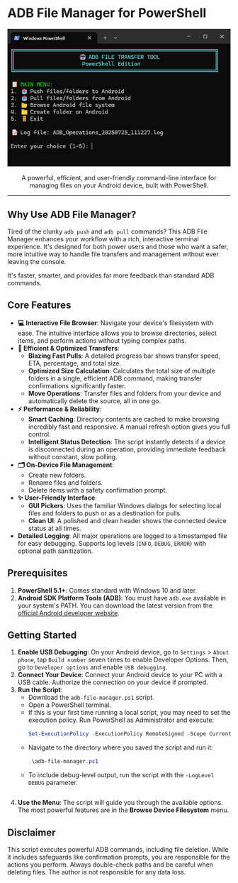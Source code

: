 # ADB File Manager for PowerShell

<div align="center"><img src="https://raw.githubusercontent.com/NaxonM/ADB-FileManager/main/screenshot.png" width="750"></div>

<p align="center">
  A powerful, efficient, and user-friendly command-line interface for managing files on your Android device, built with PowerShell.
</p>

---

## Why Use ADB File Manager?

Tired of the clunky `adb push` and `adb pull` commands? This ADB File Manager enhances your workflow with a rich, interactive terminal experience. It's designed for both power users and those who want a safer, more intuitive way to handle file transfers and management without ever leaving the console.

It's faster, smarter, and provides far more feedback than standard ADB commands.

## Core Features

* **💻 Interactive File Browser**: Navigate your device's filesystem with ease. The intuitive interface allows you to browse directories, select items, and perform actions without typing complex paths.
* **🚀 Efficient & Optimized Transfers**:
    * **Blazing Fast Pulls**: A detailed progress bar shows transfer speed, ETA, percentage, and total size.
    * **Optimized Size Calculation**: Calculates the total size of multiple folders in a single, efficient ADB command, making transfer confirmations significantly faster.
    * **Move Operations**: Transfer files and folders from your device and automatically delete the source, all in one go.
* **⚡ Performance & Reliability**:
    * **Smart Caching**: Directory contents are cached to make browsing incredibly fast and responsive. A manual refresh option gives you full control.
    * **Intelligent Status Detection**: The script instantly detects if a device is disconnected during an operation, providing immediate feedback without constant, slow polling.
* **🗂️ On-Device File Management**:
    * Create new folders.
    * Rename files and folders.
    * Delete items with a safety confirmation prompt.
* **✨ User-Friendly Interface**:
    * **GUI Pickers**: Uses the familiar Windows dialogs for selecting local files and folders to push or as a destination for pulls.
    * **Clean UI**: A polished and clean header shows the connected device status at all times.
* **Detailed Logging**: All major operations are logged to a timestamped file for easy debugging. Supports log levels (`INFO`, `DEBUG`, `ERROR`) with optional path sanitization.

## Prerequisites

1.  **PowerShell 5.1+**: Comes standard with Windows 10 and later.
2.  **Android SDK Platform Tools (ADB)**: You must have `adb.exe` available in your system's PATH. You can download the latest version from the [official Android developer website](https://developer.android.com/studio/releases/platform-tools).

## Getting Started

1.  **Enable USB Debugging**: On your Android device, go to `Settings` > `About phone`, tap `Build number` seven times to enable Developer Options. Then, go to `Developer options` and enable `USB debugging`.
2.  **Connect Your Device**: Connect your Android device to your PC with a USB cable. Authorize the connection on your device if prompted.
3.  **Run the Script**:
    * Download the `adb-file-manager.ps1` script.
    * Open a PowerShell terminal.
    * If this is your first time running a local script, you may need to set the execution policy. Run PowerShell as Administrator and execute:
        ```powershell
        Set-ExecutionPolicy -ExecutionPolicy RemoteSigned -Scope CurrentUser
        ```
    * Navigate to the directory where you saved the script and run it:
        ```powershell
        .\adb-file-manager.ps1

    * To include debug-level output, run the script with the `-LogLevel DEBUG` parameter.
        ```
4.  **Use the Menu**: The script will guide you through the available options. The most powerful features are in the **Browse Device Filesystem** menu.

## Disclaimer

This script executes powerful ADB commands, including file deletion. While it includes safeguards like confirmation prompts, you are responsible for the actions you perform. Always double-check paths and be careful when deleting files. The author is not responsible for any data loss.
